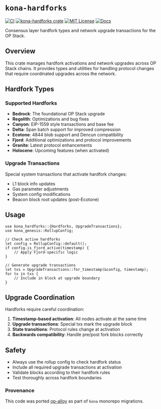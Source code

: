 # `kona-hardforks`

<a href="https://github.com/op-rs/kona/actions/workflows/rust_ci.yaml"><img src="https://github.com/op-rs/kona/actions/workflows/rust_ci.yaml/badge.svg?label=ci" alt="CI"></a>
<a href="https://crates.io/crates/kona-hardforks"><img src="https://img.shields.io/crates/v/kona-hardforks.svg" alt="kona-hardforks crate"></a>
<a href="https://github.com/op-rs/kona/blob/main/LICENSE.md"><img src="https://img.shields.io/badge/License-MIT-d1d1f6.svg?label=license&labelColor=2a2f35" alt="MIT License"></a>
<a href="https://rollup.yoga"><img src="https://img.shields.io/badge/Docs-854a15?style=flat&labelColor=1C2C2E&color=BEC5C9&logo=mdBook&logoColor=BEC5C9" alt="Docs" /></a>

Consensus layer hardfork types and network upgrade transactions for the OP Stack.

## Overview

This crate manages hardfork activations and network upgrades across OP Stack chains.
It provides types and utilities for handling protocol changes that require coordinated
upgrades across the network.

## Hardfork Types

### Supported Hardforks

- **Bedrock**: The foundational OP Stack upgrade
- **Regolith**: Optimizations and bug fixes
- **Canyon**: EIP-1559 style transactions and base fee
- **Delta**: Span batch support for improved compression
- **Ecotone**: 4844 blob support and Dencun compatibility
- **Fjord**: Additional optimizations and protocol improvements
- **Granite**: Latest protocol enhancements
- **Holocene**: Upcoming features (when activated)

### Upgrade Transactions

Special system transactions that activate hardfork changes:
- L1 block info updates
- Gas parameter adjustments  
- System config modifications
- Beacon block root updates (post-Ecotone)

## Usage

```rust,ignore
use kona_hardforks::{Hardforks, UpgradeTransactions};
use kona_genesis::RollupConfig;

// Check active hardforks
let config = RollupConfig::default();
if config.is_fjord_active(timestamp) {
    // Apply Fjord-specific logic
}

// Generate upgrade transactions
let txs = UpgradeTransactions::for_timestamp(&config, timestamp);
for tx in txs {
    // Include in block at upgrade boundary
}
```

## Upgrade Coordination

Hardforks require careful coordination:
1. **Timestamp-based activation**: All nodes activate at the same time
2. **Upgrade transactions**: Special txs mark the upgrade block
3. **State transitions**: Protocol rules change at activation
4. **Backwards compatibility**: Handle pre/post fork blocks correctly

## Safety

- Always use the rollup config to check hardfork status
- Include all required upgrade transactions at activation
- Validate blocks according to their hardfork rules
- Test thoroughly across hardfork boundaries

### Provenance

This code was ported [op-alloy] as part of `kona` monorepo migrations.

[op-alloy]: https://github.com/alloy-rs/op-alloy
